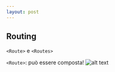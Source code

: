 ```yaml
---
layout: post
---
```


## Routing

`<Route>` e `<Routes>`

`<Route>`: può essere composta!
![alt text](./images/compoundRoute.png)